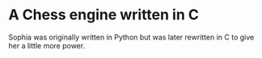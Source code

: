# A Chess engine written in C

Sophia was originally written in Python but was later rewritten in C to give her a little more power.

